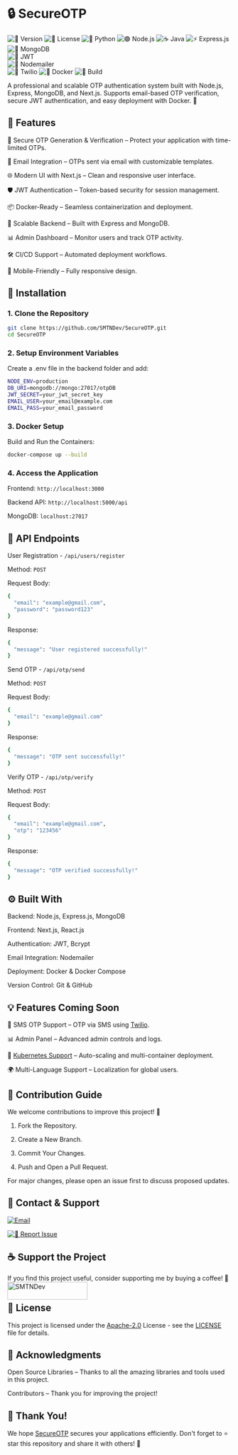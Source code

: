 # **🔒 SecureOTP**

![🚀 Version](https://img.shields.io/badge/Version-1.0.0-blue?style=for-the-badge&logo=semantic-release)  ![📜 License](https://img.shields.io/badge/License-Apache-green?style=for-the-badge&logo=bookstack)  ![🐍 Python](https://img.shields.io/badge/Python-3.8%2B-yellow?style=for-the-badge&logo=python&logoColor=white)  ![🟢 Node.js](https://img.shields.io/badge/Node.js-14%2B-green?style=for-the-badge&logo=nodedotjs&logoColor=white)  ![☕ Java](https://img.shields.io/badge/Java-11%2B-red?style=for-the-badge&logo=openjdk&logoColor=white) ![⚡ Express.js](https://img.shields.io/badge/Express.js-Fast%20&%20Minimalistic-lightgrey?style=for-the-badge&logo=express)  
![🍃 MongoDB](https://img.shields.io/badge/MongoDB-NoSQL%20Database-green?style=for-the-badge&logo=mongodb&logoColor=white)  
![🔑 JWT](https://img.shields.io/badge/JWT-Secure%20Auth-blue?style=for-the-badge&logo=jsonwebtokens&logoColor=white)  
![📧 Nodemailer](https://img.shields.io/badge/Nodemailer-Email%20Service-yellow?style=for-the-badge&logo=maildotru&logoColor=white)  
![📱 Twilio](https://img.shields.io/badge/Twilio-Cloud%20Communications-red?style=for-the-badge&logo=twilio&logoColor=white)  ![🐳 Docker](https://img.shields.io/badge/Docker-Ready-blue?style=for-the-badge&logo=docker&logoColor=white)
![🔧 Build](https://img.shields.io/badge/Build-Passing-brightgreen?style=for-the-badge&logo=githubactions&logoColor=white)

A professional and scalable OTP authentication system built with Node.js, Express, MongoDB, and Next.js. Supports email-based OTP verification, secure JWT authentication, and easy deployment with Docker. 🚀



## **📜 Features**

🔐 Secure OTP Generation & Verification – Protect your application with time-limited OTPs.

📧 Email Integration – OTPs sent via email with customizable templates.

🌐 Modern UI with Next.js – Clean and responsive user interface.

🛡️ JWT Authentication – Token-based security for session management.

📦 Docker-Ready – Seamless containerization and deployment.

🚀 Scalable Backend – Built with Express and MongoDB.

📊 Admin Dashboard – Monitor users and track OTP activity.

🛠️ CI/CD Support – Automated deployment workflows.

📱 Mobile-Friendly – Fully responsive design.



## **🚀 Installation**

### 1. **Clone the Repository**
```bash
git clone https://github.com/SMTNDev/SecureOTP.git
cd SecureOTP
```

### 2. **Setup Environment Variables**

Create a .env file in the backend folder and add:
```bash
NODE_ENV=production
DB_URI=mongodb://mongo:27017/otpDB
JWT_SECRET=your_jwt_secret_key
EMAIL_USER=your_email@example.com
EMAIL_PASS=your_email_password
```

### 3. **Docker Setup**

Build and Run the Containers:
```bash
docker-compose up --build
```

### 4. **Access the Application**

Frontend: ```http://localhost:3000```

Backend API: ```http://localhost:5000/api```

MongoDB: ```localhost:27017```




## **🧪 API Endpoints**

User Registration - `/api/users/register`

Method: `POST`

Request Body:

```bash
{
  "email": "example@gmail.com",
  "password": "password123"
}
```

Response:

```bash
{
  "message": "User registered successfully!"
}
```

Send OTP - `/api/otp/send`

Method: `POST`

Request Body:

```bash
{
  "email": "example@gmail.com"
}
```

Response:

```sh
{
  "message": "OTP sent successfully!"
}
```

Verify OTP - `/api/otp/verify`

Method: `POST`

Request Body:

```bash
{
  "email": "example@gmail.com",
  "otp": "123456"
}
```

Response:

```sh
{
  "message": "OTP verified successfully!"
}
```



## **⚙️ Built With**

Backend: Node.js, Express.js, MongoDB

Frontend: Next.js, React.js

Authentication: JWT, Bcrypt

Email Integration: Nodemailer

Deployment: Docker & Docker Compose

Version Control: Git & GitHub




## **💡 Features Coming Soon**

📱 SMS OTP Support – OTP via SMS using [Twilio](https://www.twilio.com/en-us).

📊 Admin Panel – Advanced admin controls and logs.

📌 [Kubernetes Support](https://kubernetes.io/) – Auto-scaling and multi-container deployment.

🌍 Multi-Language Support – Localization for global users.




## **🤝 Contribution Guide**

We welcome contributions to improve this project! 🙌

1. Fork the Repository.


2. Create a New Branch.


3. Commit Your Changes.


4. Push and Open a Pull Request.



For major changes, please open an issue first to discuss proposed updates.



## **📧 Contact & Support**

[![Email](https://img.shields.io/badge/Email-smtndevworks@gmail.com-black?style=for-the-badge&logo=gmail)](mailto:smtndevworks@gmail.com)

[![🐛 Report Issue](https://img.shields.io/badge/Report%20Issue-Open%20an%20Issue-red?style=for-the-badge&logo=github&logoColor=white)](https://github.com/SMTNDev/SecureOTP/issues)




## **☕ Support the Project**

If you find this project useful, consider supporting me by buying a coffee! 🙏
<a href="https://www.buymeacoffee.com/SMTNDev"> <img align="left" src="https://cdn.buymeacoffee.com/buttons/v2/default-yellow.png" height="40" width="180" alt="SMTNDev"/></a><br><br>



## **📝 License**

This project is licensed under the [Apache-2.0](https://github.com/SMTNDev/SecureOTP/tree/main?tab=Apache-2.0-1-ov-file) License - see the [LICENSE]() file for details.



## **🌟 Acknowledgments**

Open Source Libraries – Thanks to all the amazing libraries and tools used in this project.

Contributors – Thank you for improving the project!




## **🎉 Thank You!**

We hope [SecureOTP](https://github.com/SMTNDev/SecureOTP) secures your applications efficiently. Don't forget to ⭐ star this repository and share it with others! 🌟
